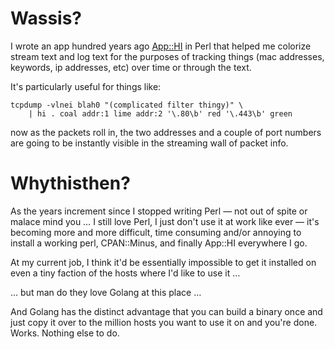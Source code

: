 
# Wassis?

I wrote an app hundred years ago
[App::HI](https://github.com/jettero/term--ansicolorx) in Perl that helped me
colorize stream text and log text for the purposes of tracking things (mac
addresses, keywords, ip addresses, etc) over time or through the text.

It's particularly useful for things like:

    tcpdump -vlnei blah0 "(complicated filter thingy)" \
        | hi . coal addr:1 lime addr:2 '\.80\b' red '\.443\b' green

now as the packets roll in, the two addresses and a couple of port numbers are
going to be instantly visible in the streaming wall of packet info.

# Whythisthen?

As the years increment since I stopped writing Perl — not out of spite or malace
mind you … I still love Perl, I just don't use it at work like ever — it's
becoming more and more difficult, time consuming and/or annoying to install a
working perl, CPAN::Minus, and finally App::HI everywhere I go.

At my current job, I think it'd be essentially impossible to get it installed on
even a tiny faction of the hosts where I'd like to use it …

… but man do they love Golang at this place …

And Golang has the distinct advantage that you can build a binary once and just
copy it over to the million hosts you want to use it on and you're done. Works.
Nothing else to do.
